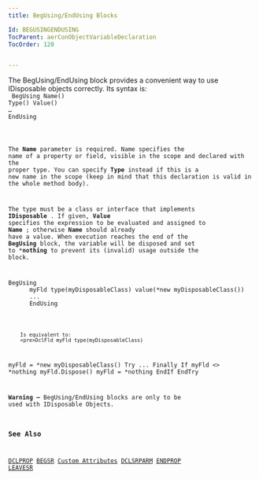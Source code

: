 ```yaml
---
title: BegUsing/EndUsing Blocks

Id: BEGUSINGENDUSING
TocParent: aerConObjectVariableDeclaration
TocOrder: 120


---
```


The BegUsing/EndUsing block provides a convenient way to use IDisposable objects correctly. Its syntax is: 
<br />
        <code class="language-aer">
            BegUsing Name(<variable name>)
            Type(<object type>) Value(<expression>) <br />… <br />EndUsing <br />
        </code>

The **Name** parameter is required. Name specifies the name of a property or field, visible in the scope and declared with the proper type. You can specify **Type** instead if this is a new name in the scope (keep in mind that this declaration is valid in the whole method body). 

The type must be a class or interface that implements **IDisposable** . If given, **Value** specifies the expression to be evaluated and assigned to **Name** ; otherwise **Name** should already have a value. When execution reaches the end of the **BegUsing** block, the variable will be disposed and set to ***nothing** to prevent its (invalid) usage outside the block. 
<pre>BegUsing 
	  myFld type(myDisposableClass) value(*new myDisposableClass()) 
	  ... 
	  EndUsing </pre>
        Is equivalent to:
        <pre>DclFld myFld type(myDisposableClass) 
myFld = *new myDisposableClass() 
Try 
  ... 
Finally 
  If myFld <> *nothing 
     myFld.Dispose() 
     myFld = *nothing 
  EndIf
EndTry
	  </pre>

**Warning &#8211;** BegUsing/EndUsing blocks are only to be used with IDisposable Objects. 


### See Also
[DCLPROP](DCLPROP.html)
[BEGSR](BEGSR.html)
[Custom Attributes](aerConCustomAttributes.html)
[DCLSRPARM](DCLSRPARM.html)
[ENDPROP](ENDPROP.html)
[LEAVESR](LEAVESR.html) 
